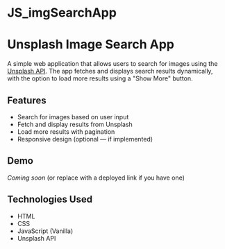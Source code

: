 # JS_imgSearchApp

# Unsplash Image Search App

A simple web application that allows users to search for images using the [Unsplash API](https://unsplash.com/developers). The app fetches and displays search results dynamically, with the option to load more results using a "Show More" button.

## Features

- Search for images based on user input
- Fetch and display results from Unsplash
- Load more results with pagination
- Responsive design (optional — if implemented)

## Demo

*Coming soon* (or replace with a deployed link if you have one)

## Technologies Used

- HTML
- CSS
- JavaScript (Vanilla)
- Unsplash API


